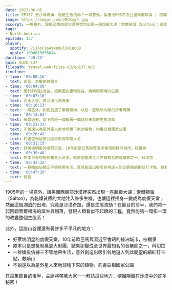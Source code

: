 ```yaml
---
date: 2023-06-05
title: EP137 是沙漠奇蹟，還是生態浩劫？一場意外，製造出900平方公里索爾頓海 | 棕櫚泉 | 科切拉 | 救贖山 | 約書亞樹國家公園
image: https://imgur.com/2MUKzgP.jpg
excerpt: 一場意外，讓美國西南部沙漠裡突然出現一座超級大湖：索爾頓海（Salton）；這個湖泊究竟是沙漠奇蹟，還是生態浩劫？這集節目中，讓我們一起回顧索爾頓海的誕生與殞落，並且一一造訪幾個附近饒富特色的地方：棕櫚泉、科切拉、救贖山、約書亞樹國家公園！
tags:
- North America
episode: 137
player:
  spotify: 7ijAoFz64zw89ulVHC8cB8
  apple: 1000615655844
duration: '49:25'
guid: GUID-137
filepath: travel-wok-files-03/ep137.mp3
timeline:
- time: '00:00:16'
  text: 前言、本集節目簡介
- time: '00:04:50'
  text: 關於科切拉河谷，或稱因皮里爾河谷，與索爾頓海的位置
- time: '00:07:10'
  text: 引水入谷，將沙漠化為良田
- time: '00:10:13'
  text: 一場意外，如何創造了索爾頓海，以及一度欣欣向榮的沙漠奇蹟
- time: '00:14:04'
  text: 榮景過去，留下的是一個接著一個始料未及的生態浩劫
- time: '00:21:33'
  text: 不說還以為是外星人來地球種下來的植物，約書亞樹國家公園
- time: '00:26:49'
  text: 約書亞樹國家公園景點與攻略大全
- time: '00:31:15'
  text: 好萊塢明星的度假天堂，10年前歐巴馬與習近平會晤的綠洲城市，棕櫚泉
- time: '00:39:40'
  text: 原本只是想抵制萬惡大財團，結果卻變成全世界最知名的音樂節之一，科切拉
- time: '00:43:32'
  text: 一群嬉皮佔據三不管地帶生活，意外創造出吸引各地遊人到此朝聖的網紅打卡點，救贖山
- time: '00:47:10'
  text: 結語
---
```

1905年的一場意外，讓美國西南部沙漠裡突然出現一座超級大湖：索爾頓海（Salton），為乾燥貧瘠的大地注入許多生機，也讓這裡搖身一變成為度假天堂；然而這個湖泊的出現，究竟是沙漠奇蹟，還是生態浩劫？在節目的前半，我們將一起回顧索爾頓海的誕生與殞落，發現人類看似不起眼的工程，竟然能夠一環扣一環的改變整個生態系！

此外，這座山谷裡還有著許多不平凡的地方：

* 好萊塢明星的度假天堂，10年前歐巴馬與習近平會晤的綠洲城市，棕櫚泉
* 原本只是想抵制萬惡大財團，結果卻變成全世界最知名的音樂節之一，科切拉
* 一群嬉皮佔據三不管地帶生活，意外創造出吸引各地遊人到此朝聖的網紅打卡點，救贖山
* 不說還以為是外星人來地球種下來的植物，約書亞樹國家公園

在這集節目的後半，主廚將帶著大家一一拜訪這些地方，挖掘隱藏在沙漠中的許多秘密！
